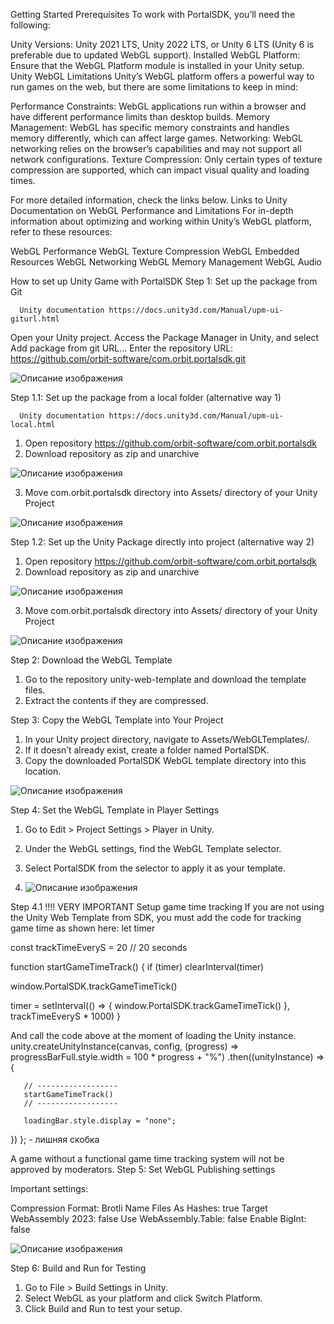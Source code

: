 Getting Started
Prerequisites
To work with PortalSDK, you’ll need the following:

Unity Versions: Unity 2021 LTS, Unity 2022 LTS, or Unity 6 LTS (Unity 6 is preferable due to updated WebGL support).
Installed WebGL Platform: Ensure that the WebGL Platform module is installed in your Unity setup.
Unity WebGL Limitations
Unity’s WebGL platform offers a powerful way to run games on the web, but there are some limitations to keep in mind:

Performance Constraints: WebGL applications run within a browser and have different performance limits than desktop builds.
Memory Management: WebGL has specific memory constraints and handles memory differently, which can affect large games.
Networking: WebGL networking relies on the browser’s capabilities and may not support all network configurations.
Texture Compression: Only certain types of texture compression are supported, which can impact visual quality and loading times.

For more detailed information, check the links below.
Links to Unity Documentation on WebGL Performance and Limitations
For in-depth information about optimizing and working within Unity’s WebGL platform, refer to these resources:

WebGL Performance
WebGL Texture Compression
WebGL Embedded Resources
WebGL Networking
WebGL Memory Management
WebGL Audio


How to set up Unity Game with PortalSDK
Step 1: Set up the package from Git

      Unity documentation https://docs.unity3d.com/Manual/upm-ui-giturl.html


Open your Unity project.
Access the Package Manager in Unity, and select Add package from git URL...
Enter the repository URL: https://github.com/orbit-software/com.orbit.portalsdk.git

![Описание изображения](unity_games/img/1.png)

Step 1.1: Set up the package from a local folder (alternative way 1)

      Unity documentation https://docs.unity3d.com/Manual/upm-ui-local.html


1. Open repository https://github.com/orbit-software/com.orbit.portalsdk
2. Download repository as zip and unarchive

![Описание изображения](unity_games/img/2.png)

3. Move com.orbit.portalsdk directory into Assets/ directory of your Unity Project

![Описание изображения](unity_games/img/3.png)

Step 1.2: Set up the Unity Package directly into project (alternative way 2)
1. Open repository https://github.com/orbit-software/com.orbit.portalsdk
2. Download repository as zip and unarchive

![Описание изображения](unity_games/img/4.png)

3. Move com.orbit.portalsdk directory into Assets/ directory of your Unity Project

![Описание изображения](unity_games/img/5.png)

Step 2: Download the WebGL Template
1. Go to the repository unity-web-template and download the template files.
2. Extract the contents if they are compressed.

Step 3: Copy the WebGL Template into Your Project
1. In your Unity project directory, navigate to Assets/WebGLTemplates/.
2. If it doesn’t already exist, create a folder named PortalSDK.
3. Copy the downloaded PortalSDK WebGL template directory into this location.

![Описание изображения](unity_games/img/6.png)

Step 4: Set the WebGL Template in Player Settings
1. Go to Edit > Project Settings > Player in Unity.
2. Under the WebGL settings, find the WebGL Template selector.
3. Select PortalSDK from the selector to apply it as your template.

4. ![Описание изображения](unity_games/img/7.png)

Step 4.1 !!!! VERY IMPORTANT Setup game time tracking
If you are not using the Unity Web Template from SDK, you must add the code for tracking game time as shown here:
let timer

const trackTimeEveryS = 20 // 20 seconds

function startGameTimeTrack() {
   if (timer) clearInterval(timer)

   window.PortalSDK.trackGameTimeTick()

   timer = setInterval(() => {
       window.PortalSDK.trackGameTimeTick()
   }, trackTimeEveryS * 1000)
}


And call the code above at the moment of loading the Unity instance.
unity.createUnityInstance(canvas, config,
   (progress) => progressBarFull.style.width = 100 * progress + "%")
   .then((unityInstance) => {
      
       // ------------------
       startGameTimeTrack()
       // ------------------
      
       loadingBar.style.display = "none";
      
   })
};  - лишняя скобка


A game without a functional game time tracking system will not be approved by moderators.
Step 5: Set WebGL Publishing settings

Important settings:


Compression Format: Brotli
Name Files As Hashes: true
Target WebAssembly 2023: false
Use WebAssembly.Table: false
Enable BigInt: false

![Описание изображения](unity_games/img/8.png)

Step 6: Build and Run for Testing
1. Go to File > Build Settings in Unity.
2. Select WebGL as your platform and click Switch Platform.
3. Click Build and Run to test your setup.
